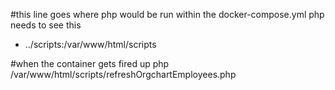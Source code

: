 #this line goes where php would be run within the docker-compose.yml php needs to see this
- ../scripts:/var/www/html/scripts 

#when the container gets fired up
php /var/www/html/scripts/refreshOrgchartEmployees.php
